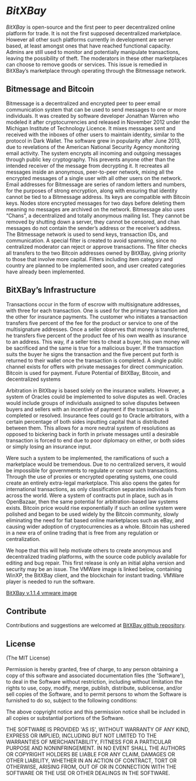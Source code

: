 # *BitXBay*

*BitXBay* is open-source and the first peer to peer decentralized online platform for trade. It is not the first supposed decentralized marketplace.  However all other such platforms currently in development are server based, at least amongst ones that have reached functional capacity. Admins are still used to monitor and potentially manipulate transactions, leaving the possibility of theft. The moderators in these other marketplaces can choose to remove goods or services. This issue is remedied in BitXBay’s marketplace through operating through the Bitmessage network.


## Bitmessage and Bitcoin

Bitmessage is a decentralized and encrypted peer to peer email communication system that can be used to send messages to one or more individuals. It was created by software developer Jonathan Warren who modeled it after cryptocurrencies and released in November 2012 under the Michigan Institute of Technology Licence. It mixes messages sent and received with the inboxes of other users to maintain identity, similar to the protocol in Dark Wallet. The software grew in popularity after June 2013, due to revelations of the American National Security Agency monitoring email activity. The system encrypts all incoming and outgoing messages through public key cryptography. This prevents anyone other than the intended receiver of the message from decrypting it. It recreates all messages inside an anonymous, peer-to-peer network, mixing all the encrypted messages of a single user with all other users on the network. Email addresses for Bitmessage are series of random letters and numbers, for the purposes of strong encryption, along with ensuring that identity cannot be tied to a Bitmessage address. Its keys are compatible with Bitcoin keys. Nodes store encrypted messages for two days before deleting them meaning no messages are archived on the network. Bitmessage also uses “Chans”, a decentralized and totally anonymous mailing list. They cannot be removed by shutting down a server, they cannot be censored, and chan messages do not contain the sender’s address or the receiver’s address. The Bitmessage network is used to send keys, transaction IDs, and communication. A special filter is created to avoid spamming, since no centralized moderator can reject or approve transactions. The filter checks all transfers to the two Bitcoin addresses owned by BitXBay, giving priority to those that involve more capital. Filters including item category and country are planned to be implemented soon, and user created categories have already been implemented.


## BitXBay’s Infrastructure

Transactions occur in the form of escrow with multisignature addresses, with three for each transaction. One is used for the primary transaction and the other for insurance payments. The customer who initiates a transaction transfers five percent of the fee for the product or service to one of the multisignature addresses. Once a seller observes that money is transferred, he transfers five percent of the product fee of his own wealth as insurance to an address. This way, if a seller tries to cheat a buyer, his own money will be sacrificed and the same is true for a malicious buyer. If the transaction suits the buyer he signs the transaction and the five percent put forth is returned to their wallet once the transaction is completed. A single public channel exists for offers with private messages for direct communication. Bitcoin is used for payment.
Future Potential of BitXBay, Bitcoin, and decentralized systems

Arbitration in BitXbay is based solely on the insurance wallets. However, a system of Oracles could be implemented to solve disputes as well. Oracles would include groups of individuals  assigned to solve disputes between buyers and sellers with an incentive of payment if the transaction is completed or resolved. Insurance fees could go to Oracle arbitrators, with a certain percentage of both sides inputting capital that is distributed between them. This allows for a more neutral system of resolutions as opposed to bickering back in forth in private messages until a desirable transaction is forced to end due to poor diplomacy on either, or both sides or simply losing an insurance input.

Were such a system to be implemented, the ramifications of such a marketplace would be tremendous. Due to no centralized servers, it would be impossible for governments to regulate or censor such transactions. Through the use of proxies or encrypted operating systems, one could create an entirely extra-legal marketplace. This also opens the gates for international transactions, as only classification separates individuals from across the world. Were a system of contracts put in place, such as in OpenBazaar, then the same potential for arbitration-based law systems exists. Bitcoin price would rise exponentially if such an online system were polished and began to be used widely by the Bitcoin community, slowly eliminating the need for fiat based online marketplaces such as eBay, and causing wider adoption of cryptocurrencies as a whole. Bitcoin has ushered in a new era of online trading that is free from any regulation or centralization.

We hope that this will help motivate others to create anonymous and decentralized trading platforms, with the source code publicly available for editing and bug repair. This first release is only an initial alpha version and security may be an issue. The VMWare image is linked below, containing WinXP, the BitXBay client, and the blockchain for instant trading. VMWare player is needed to run the software.

[BitXBay v.1.1.4 vmware image](http://thepiratebay.se/torrent/10505247/BitXBay_v.1.4.4b_vmware_image)


## Contribute

Contributions and suggestions are welcomed at [BitXBay github repository](https://github.com/bitxbay/BitXBay).


## License
(The MIT License)

Permission is hereby granted, free of charge, to any person obtaining
a copy of this software and associated documentation files (the
'Software'), to deal in the Software without restriction, including
without limitation the rights to use, copy, modify, merge, publish,
distribute, sublicense, and/or sell copies of the Software, and to
permit persons to whom the Software is furnished to do so, subject to
the following conditions:

The above copyright notice and this permission notice shall be
included in all copies or substantial portions of the Software.

THE SOFTWARE IS PROVIDED 'AS IS', WITHOUT WARRANTY OF ANY KIND,
EXPRESS OR IMPLIED, INCLUDING BUT NOT LIMITED TO THE WARRANTIES OF
MERCHANTABILITY, FITNESS FOR A PARTICULAR PURPOSE AND NONINFRINGEMENT.
IN NO EVENT SHALL THE AUTHORS OR COPYRIGHT HOLDERS BE LIABLE FOR ANY
CLAIM, DAMAGES OR OTHER LIABILITY, WHETHER IN AN ACTION OF CONTRACT,
TORT OR OTHERWISE, ARISING FROM, OUT OF OR IN CONNECTION WITH THE
SOFTWARE OR THE USE OR OTHER DEALINGS IN THE SOFTWARE.
